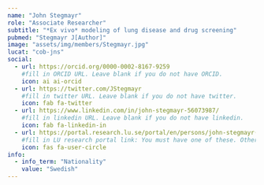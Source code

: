 ```yaml
---
name: "John Stegmayr"
role: "Associate Researcher"
subtitle: "*Ex vivo* modeling of lung disease and drug screening"
pubmed: "Stegmayr J[Author]"
image: "assets/img/members/Stegmayr.jpg"
lucat: "cob-jns"
social:
  - url: https://orcid.org/0000-0002-8167-9259
    #fill in ORCID URL. Leave blank if you do not have ORCID.
    icon: ai ai-orcid
  - url: https://twitter.com/JStegmayr
    #fill in twitter URL. Leave blank if you do not have twitter.
    icon: fab fa-twitter
  - url: https://www.linkedin.com/in/john-stegmayr-56073987/
    #fill in linkedin URL. Leave blank if you do not have linkedin.
    icon: fab fa-linkedin-in
  - url: https://portal.research.lu.se/portal/en/persons/john-stegmayr(5ba56a56-4718-4c16-be56-206db7e0e610).html
    #fill in LU research portal link: You must have one of these. Otherwise, leave blank.
    icon: fas fa-user-circle
info:
  - info_term: "Nationality"
    value: "Swedish"
---
```


<!-- 
# This Space here will be used to write a small bio on the person.
-->

